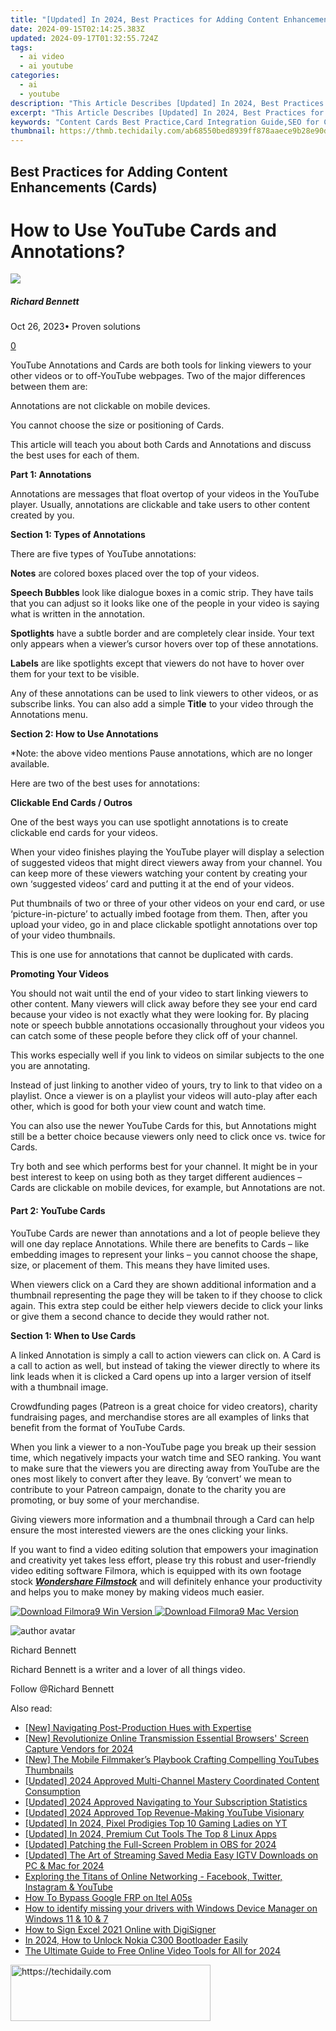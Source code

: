 ```yaml
---
title: "[Updated] In 2024, Best Practices for Adding Content Enhancements (Cards)"
date: 2024-09-15T02:14:25.383Z
updated: 2024-09-17T01:32:55.724Z
tags:
  - ai video
  - ai youtube
categories:
  - ai
  - youtube
description: "This Article Describes [Updated] In 2024, Best Practices for Adding Content Enhancements (Cards)"
excerpt: "This Article Describes [Updated] In 2024, Best Practices for Adding Content Enhancements (Cards)"
keywords: "Content Cards Best Practice,Card Integration Guide,SEO for Content Cards,Enhancing Articles with Cards,Cards in Article Optimization,Boosting Content Visibility,Article Improvement Strategies"
thumbnail: https://thmb.techidaily.com/ab68550bed8939ff878aaece9b28e90d8b0465006aaa80a48dab2ef20ecc47cd.jpg
---
```


## Best Practices for Adding Content Enhancements (Cards)

# How to Use YouTube Cards and Annotations?

![](https://images.wondershare.com/filmora/article-images/richard-bennett.jpg)

##### Richard Bennett

 Oct 26, 2023• Proven solutions

[0](#commentsBoxSeoTemplate)

YouTube Annotations and Cards are both tools for linking viewers to your other videos or to off-YouTube webpages. Two of the major differences between them are:

Annotations are not clickable on mobile devices.

You cannot choose the size or positioning of Cards.

This article will teach you about both Cards and Annotations and discuss the best uses for each of them.

**Part 1: Annotations**

Annotations are messages that float overtop of your videos in the YouTube player. Usually, annotations are clickable and take users to other content created by you.

**Section 1: Types of Annotations**

There are five types of YouTube annotations:

**Notes** are colored boxes placed over the top of your videos.

**Speech Bubbles** look like dialogue boxes in a comic strip. They have tails that you can adjust so it looks like one of the people in your video is saying what is written in the annotation.

**Spotlights** have a subtle border and are completely clear inside. Your text only appears when a viewer’s cursor hovers over top of these annotations.

**Labels** are like spotlights except that viewers do not have to hover over them for your text to be visible.

Any of these annotations can be used to link viewers to other videos, or as subscribe links. You can also add a simple **Title** to your video through the Annotations menu.

**Section 2: How to Use Annotations**

\*Note: the above video mentions Pause annotations, which are no longer available.

Here are two of the best uses for annotations:

**Clickable End Cards / Outros**

One of the best ways you can use spotlight annotations is to create clickable end cards for your videos.

When your video finishes playing the YouTube player will display a selection of suggested videos that might direct viewers away from your channel. You can keep more of these viewers watching your content by creating your own ‘suggested videos’ card and putting it at the end of your videos.

Put thumbnails of two or three of your other videos on your end card, or use ‘picture-in-picture’ to actually imbed footage from them. Then, after you upload your video, go in and place clickable spotlight annotations over top of your video thumbnails.

This is one use for annotations that cannot be duplicated with cards.

**Promoting Your Videos**

You should not wait until the end of your video to start linking viewers to other content. Many viewers will click away before they see your end card because your video is not exactly what they were looking for. By placing note or speech bubble annotations occasionally throughout your videos you can catch some of these people before they click off of your channel.

This works especially well if you link to videos on similar subjects to the one you are annotating.

Instead of just linking to another video of yours, try to link to that video on a playlist. Once a viewer is on a playlist your videos will auto-play after each other, which is good for both your view count and watch time.

You can also use the newer YouTube Cards for this, but Annotations might still be a better choice because viewers only need to click once vs. twice for Cards.

Try both and see which performs best for your channel. It might be in your best interest to keep on using both as they target different audiences – Cards are clickable on mobile devices, for example, but Annotations are not.

#### **Part 2: YouTube Cards**

YouTube Cards are newer than annotations and a lot of people believe they will one day replace Annotations. While there are benefits to Cards – like embedding images to represent your links – you cannot choose the shape, size, or placement of them. This means they have limited uses.

When viewers click on a Card they are shown additional information and a thumbnail representing the page they will be taken to if they choose to click again. This extra step could be either help viewers decide to click your links or give them a second chance to decide they would rather not.

**Section 1: When to Use Cards**

A linked Annotation is simply a call to action viewers can click on. A Card is a call to action as well, but instead of taking the viewer directly to where its link leads when it is clicked a Card opens up into a larger version of itself with a thumbnail image.

Crowdfunding pages (Patreon is a great choice for video creators), charity fundraising pages, and merchandise stores are all examples of links that benefit from the format of YouTube Cards.

When you link a viewer to a non-YouTube page you break up their session time, which negatively impacts your watch time and SEO ranking. You want to make sure that the viewers you are directing away from YouTube are the ones most likely to convert after they leave. By ‘convert’ we mean to contribute to your Patreon campaign, donate to the charity you are promoting, or buy some of your merchandise.

Giving viewers more information and a thumbnail through a Card can help ensure the most interested viewers are the ones clicking your links.

If you want to find a video editing solution that empowers your imagination and creativity yet takes less effort, please try this robust and user-friendly video editing software Filmora, which is equipped with its own footage stock **_[Wondershare Filmstock](https://www.filmstocks.com/?fs%5Fchannel=ws)_** and will definitely enhance your productivity and helps you to make money by making videos much easier.

[![Download Filmora9 Win Version](https://images.wondershare.com/filmora/guide/download-btn-win.jpg) ](https://tools.techidaily.com/wondershare/filmora/download/) [![Download Filmora9 Mac Version](https://images.wondershare.com/filmora/guide/download-btn-mac.jpg) ](https://tools.techidaily.com/wondershare/filmora/download/)

![author avatar](https://images.wondershare.com/filmora/article-images/richard-bennett.jpg)

Richard Bennett

Richard Bennett is a writer and a lover of all things video.

Follow @Richard Bennett

<ins class="adsbygoogle"
     style="display:block"
     data-ad-format="autorelaxed"
     data-ad-client="ca-pub-7571918770474297"
     data-ad-slot="1223367746"></ins>

<ins class="adsbygoogle"
     style="display:block"
     data-ad-client="ca-pub-7571918770474297"
     data-ad-slot="8358498916"
     data-ad-format="auto"
     data-full-width-responsive="true"></ins>

<span class="atpl-alsoreadstyle">Also read:</span>
<div><ul>
<li><a href="https://extra-skills.techidaily.com/new-navigating-post-production-hues-with-expertise/"><u>[New] Navigating Post-Production Hues with Expertise</u></a></li>
<li><a href="https://visual-screen-recording.techidaily.com/new-revolutionize-online-transmission-essential-browsers-screen-capture-vendors-for-2024/"><u>[New] Revolutionize Online Transmission Essential Browsers' Screen Capture Vendors for 2024</u></a></li>
<li><a href="https://youtube-data.techidaily.com/he-mobile-filmmakers-playbook-crafting-compelling-youtubes-thumbnails/"><u>[New] The Mobile Filmmaker’s Playbook Crafting Compelling YouTubes Thumbnails</u></a></li>
<li><a href="https://youtube-data.techidaily.com/ed-2024-approved-multi-channel-mastery-coordinated-content-consumption/"><u>[Updated] 2024 Approved Multi-Channel Mastery Coordinated Content Consumption</u></a></li>
<li><a href="https://youtube-data.techidaily.com/ed-2024-approved-navigating-to-your-subscription-statistics/"><u>[Updated] 2024 Approved Navigating to Your Subscription Statistics</u></a></li>
<li><a href="https://youtube-data.techidaily.com/ed-2024-approved-top-revenue-making-youtube-visionary/"><u>[Updated] 2024 Approved Top Revenue-Making YouTube Visionary</u></a></li>
<li><a href="https://youtube-data.techidaily.com/ed-in-2024-pixel-prodigies-top-10-gaming-ladies-on-yt/"><u>[Updated] In 2024, Pixel Prodigies Top 10 Gaming Ladies on YT</u></a></li>
<li><a href="https://youtube-data.techidaily.com/ed-in-2024-premium-cut-tools-the-top-8-linux-apps/"><u>[Updated] In 2024, Premium Cut Tools The Top 8 Linux Apps</u></a></li>
<li><a href="https://screen-sharing-recording.techidaily.com/updated-patching-the-full-screen-problem-in-obs-for-2024/"><u>[Updated] Patching the Full-Screen Problem in OBS for 2024</u></a></li>
<li><a href="https://instagram-clips.techidaily.com/updated-the-art-of-streaming-saved-media-easy-igtv-downloads-on-pc-and-mac-for-2024/"><u>[Updated] The Art of Streaming Saved Media Easy IGTV Downloads on PC & Mac for 2024</u></a></li>
<li><a href="https://win-forum.techidaily.com/exploring-the-titans-of-online-networking-facebook-twitter-instagram-and-youtube/"><u>Exploring the Titans of Online Networking - Facebook, Twitter, Instagram & YouTube</u></a></li>
<li><a href="https://phone-solutions.techidaily.com/how-to-bypass-google-frp-on-itel-a05s-by-drfone-android-unlock-remove-google-frp/"><u>How To Bypass Google FRP on Itel A05s</u></a></li>
<li><a href="https://blog-min.techidaily.com/how-to-identify-missing-your-drivers-with-windows-device-manager-on-windows-11-and-10-and-7-by-drivereasy-guide/"><u>How to identify missing your drivers with Windows Device Manager on Windows 11 & 10 & 7</u></a></li>
<li><a href="https://blog-min.techidaily.com/how-to-sign-excel-2021-online-with-digisigner-by-ldigisigner-sign-a-excel-sign-a-excel/"><u>How to Sign Excel 2021 Online with DigiSigner</u></a></li>
<li><a href="https://easy-unlock-android.techidaily.com/in-2024-how-to-unlock-nokia-c300-bootloader-easily-by-drfone-android/"><u>In 2024, How to Unlock Nokia C300 Bootloader Easily</u></a></li>
<li><a href="https://youtube-data.techidaily.com/ltimate-guide-to-free-online-video-tools-for-all-for-2024/"><u>The Ultimate Guide to Free Online Video Tools for All for 2024</u></a></li>
</ul></div>

<!-- affiliate ads begin -->
<a href="https://aligracehair.sjv.io/c/5597632/2115947/19272" target="_top" id="2115947">
  <img src="//a.impactradius-go.com/display-ad/19272-2115947" border="0" alt="https://techidaily.com" width="320" height="90"/>
</a>
<img height="0" width="0" src="https://aligracehair.sjv.io/i/5597632/2115947/19272" style="position:absolute;visibility:hidden;" border="0" />
<!-- affiliate ads end -->

